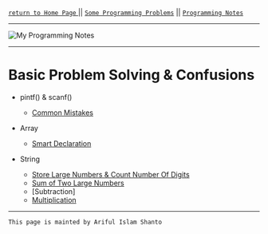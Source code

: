 [ `return to Home Page` ](https://shanto-swe029.github.io) || [`Some Programming Problems`](https://shanto-swe029.github.io/programmingproblems) || [`Programming Notes`](https://shanto-swe029.github.io/programmingnotes)

***

![My Programming Notes](https://shanto-swe029.github.io/logo-programmingnotesofshanto.png)

***

# Basic Problem Solving & Confusions

- pintf() & scanf()
    - [Common Mistakes](https://shanto-swe029.github.io/programmingnotes/printf-scanf/mistakes)

- Array
    - [Smart Declaration](https://shanto-swe029.github.io/programmingnotes/array/smart-declaration)

- String
    - [Store Large Numbers & Count Number Of Digits](https://shanto-swe029.github.io/programmingnotes/string/storelargenumbers)
    - [Sum of Two Large Numbers](https://shanto-swe029.github.io/programmingnotes/string/sum)
    - [Subtraction]
    - [Multiplication](shanto-swe029.github.io/programmingnotes/multiplytwostring)


***

`This page is mainted by Ariful Islam Shanto`
